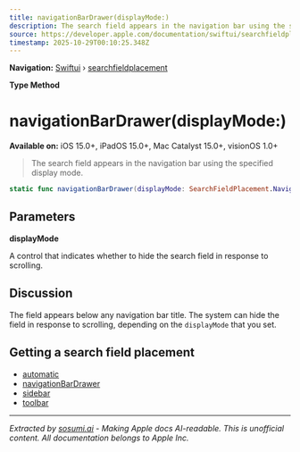 ```yaml
---
title: navigationBarDrawer(displayMode:)
description: The search field appears in the navigation bar using the specified display mode.
source: https://developer.apple.com/documentation/swiftui/searchfieldplacement/navigationbardrawer(displaymode:)
timestamp: 2025-10-29T00:10:25.348Z
---
```


**Navigation:** [Swiftui](/documentation/swiftui) › [searchfieldplacement](/documentation/swiftui/searchfieldplacement)

**Type Method**

# navigationBarDrawer(displayMode:)

**Available on:** iOS 15.0+, iPadOS 15.0+, Mac Catalyst 15.0+, visionOS 1.0+

> The search field appears in the navigation bar using the specified display mode.

```swift
static func navigationBarDrawer(displayMode: SearchFieldPlacement.NavigationBarDrawerDisplayMode) -> SearchFieldPlacement
```

## Parameters

**displayMode**

A control that indicates whether to hide the search field in response to scrolling.



## Discussion

The field appears below any navigation bar title. The system can hide the field in response to scrolling, depending on the `displayMode` that you set.

## Getting a search field placement

- [automatic](/documentation/swiftui/searchfieldplacement/automatic)
- [navigationBarDrawer](/documentation/swiftui/searchfieldplacement/navigationbardrawer)
- [sidebar](/documentation/swiftui/searchfieldplacement/sidebar)
- [toolbar](/documentation/swiftui/searchfieldplacement/toolbar)

---

*Extracted by [sosumi.ai](https://sosumi.ai) - Making Apple docs AI-readable.*
*This is unofficial content. All documentation belongs to Apple Inc.*
